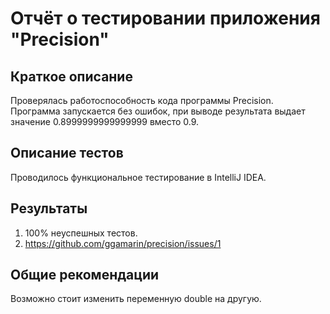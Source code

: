 # Отчёт о тестировании приложения "Precision"

## Краткое описание
Проверялась работоспособность кода программы Precision.
Программа запускается без ошибок, при выводе результата выдает значение 0.8999999999999999 вместо 0.9.

## Описание тестов

Проводилось функциональное тестирование в IntelliJ IDEA.
## Результаты

1. 100% неуспешных тестов.
2. https://github.com/ggamarin/precision/issues/1

## Общие рекомендации

Возможно стоит изменить переменную double на другую.
